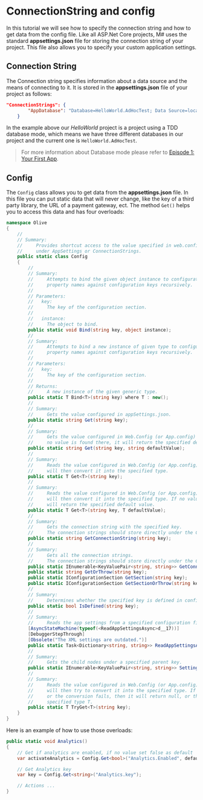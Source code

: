 # ConnectionString and config

In this tutorial we will see how to specify the connection string and how to get data from the config file. Like all ASP.Net Core projects, M# uses the standard **appsettings.json** file for storing the connection string of your project. This file also allows you to specify your custom application settings.

## Connection String

The Connection string specifies information about a data source and the means of connecting to it. It is stored in the **appsettings.json** file of your project as follows:

```JSON
"ConnectionStrings": {
        "AppDatabase": "Database=HelloWorld.AdHocTest; Data Source=localhost;Integrated Security=SSPI;MultipleActiveResultSets=True;"
    }
```

In the example above our *HelloWorld* project is a project using a TDD database mode, which means we have three different databases in our project and the current one is `HelloWorld.AdHocTest`.

> For more information about Database mode please refer to [Episode 1: Your First App](https://github.com/Geeksltd/MSharp.Docs/blob/master/Tutorials/1/README.md).


## Config

The `Config` class allows you to get data from the **appsettings.json** file. In this file you can put static data that will never change, like the key of a third party library, the URL of a payment gateway, ect. The method `Get()` helps you to access this data and has four overloads:

```C#
namespace Olive
{
    //
    // Summary:
    //     Provides shortcut access to the value specified in web.config (or App.config)
    //     under AppSettings or ConnectionStrings.
    public static class Config
    {
        //
        // Summary:
        //     Attempts to bind the given object instance to configuration values by matching
        //     property names against configuration keys recursively.
        //
        // Parameters:
        //   key:
        //     The key of the configuration section.
        //
        //   instance:
        //     The object to bind.
        public static void Bind(string key, object instance);
        //
        // Summary:
        //     Attempts to bind a new instance of given type to configuration values by matching
        //     property names against configuration keys recursively.
        //
        // Parameters:
        //   key:
        //     The key of the configuration section.
        //
        // Returns:
        //     A new instance of the given generic type.
        public static T Bind<T>(string key) where T : new();
        //
        // Summary:
        //     Gets the value configured in appSettings.json.
        public static string Get(string key);
        //
        // Summary:
        //     Gets the value configured in Web.Config (or App.config) under AppSettings. If
        //     no value is found there, it will return the specified default value.
        public static string Get(string key, string defaultValue);
        //
        // Summary:
        //     Reads the value configured in Web.Config (or App.config) under AppSettings. It
        //     will then convert it into the specified type.
        public static T Get<T>(string key);
        //
        // Summary:
        //     Reads the value configured in Web.Config (or App.config) under AppSettings. It
        //     will then convert it into the specified type. If no value is found there, it
        //     will return the specified default value.
        public static T Get<T>(string key, T defaultValue);
        //
        // Summary:
        //     Gets the connection string with the specified key.
        //     The connection strings should store directly under the ConnectionStrings section.
        public static string GetConnectionString(string key);
        //
        // Summary:
        //     Gets all the connection strings.
        //     The connection strings should store directly under the ConnectionStrings section.
        public static IEnumerable<KeyValuePair<string, string>> GetConnectionStrings();
        public static string GetOrThrow(string key);
        public static IConfigurationSection GetSection(string key);
        public static IConfigurationSection GetSectionOrThrow(string key);
        //
        // Summary:
        //     Determines whether the specified key is defined in configuration file.
        public static bool IsDefined(string key);
        //
        // Summary:
        //     Reads the app settings from a specified configuration file.
        [AsyncStateMachine(typeof(<ReadAppSettingsAsync>d__17))]
        [DebuggerStepThrough]
        [Obsolete("The XML settings are outdated.")]
        public static Task<Dictionary<string, string>> ReadAppSettingsAsync(FileInfo configFile);
        //
        // Summary:
        //     Gets the child nodes under a specified parent key.
        public static IEnumerable<KeyValuePair<string, string>> SettingsUnder(string key);
        //
        // Summary:
        //     Reads the value configured in Web.Config (or App.config) under AppSettings. It
        //     will then try to convert it into the specified type. If no vale is found in AppSettings
        //     or the conversion fails, then it will return null, or the default value of the
        //     specified type T.
        public static T TryGet<T>(string key);
    }
}
```

Here is an example of how to use those overloads:

```C#
public static void Analytics()
{
    // Get if analytics are enabled, if no value set false as default
    var activateAnalytics = Config.Get<bool>("Analytics.Enabled", defaultValue: false);

    // Get Analytics key
    var key = Config.Get<string>("Analytics.key");

    // Actions ...
}
```
